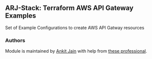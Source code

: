 ## ARJ-Stack: Terraform AWS API Gateway Examples

Set of Example Configurations to create AWS API Gatway resources

### Authors

Module is maintained by [Ankit Jain](https://github.com/ankit-jn) with help from [these professional](https://github.com/arjstack/terraform-aws-examples/graphs/contributors).